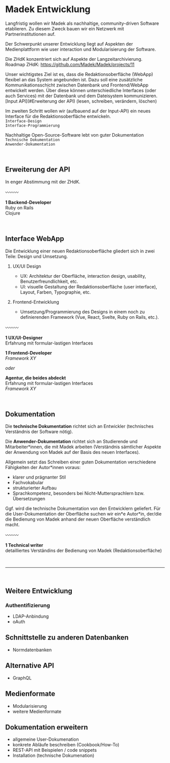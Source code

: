 # Madek Entwicklung

Langfristig wollen wir Madek als nachhaltige, community-driven Software etablieren. Zu diesem Zweck bauen wir ein Netzwerk mit Partnerinstitutionen auf.  

Der Schwerpunkt unserer Entwicklung liegt auf Aspekten der Medienplattform wie user interaction und Modularisierung der Software.  

Die ZHdK konzentriert sich auf Aspekte der Langzeitarchivierung.  
Roadmap ZHdK: https://github.com/Madek/Madek/projects/11

Unser wichtigstes Ziel ist es, dass die Redaktionsoberfläche (WebApp) flexibel an das System angebunden ist. Dazu soll eine zusätzliche Kommunikationsschicht zwischen Datenbank und Frontend/WebApp entwickelt werden. Über diese können unterschiedliche Interfaces (oder auch Services) mit der Datenbank und dem Dateisystem kommunizieren.  
[Input API](#Erweiterung der API) (lesen, schreiben, verändern, löschen)

Im zweiten Schritt wollen wir (aufbauend auf der Input-API) ein neues Interface für die Redaktionsoberfläche entwickeln.  
`Interface-Design`  
`Interface-Programmierung`

Nachhaltige Open-Source-Software lebt von guter Dokumentation  
`Technische Dokumentation`  
`Anwender-Dokumentation`

&nbsp; 

## Erweiterung der API

In enger Abstimmung mit der ZHdK. 

:wavy_dash::wavy_dash::wavy_dash:

**1 Backend-Developer**  
Ruby on Rails  
Clojure  

&nbsp; 

## Interface WebApp

Die Entwicklung einer neuen Redaktionsoberfläche gliedert sich in zwei Teile: Design und Umsetzung.

1. UX/UI Design
   - UX: Architektur der Oberfläche, interaction design, usability, Benutzerfreundlichkeit, etc.
   - UI: visuelle Gestaltung der Redaktionsoberfläche (user interface), Layout, Farben, Typographie, etc.

2. Frontend-Entwicklung
   - Umsetzung/Programmierung des Designs in einem noch zu definierenden Framework (Vue, React, Svelte, Ruby on Rails, etc.).


:wavy_dash::wavy_dash::wavy_dash:

**1 UX/UI-Designer**  
Erfahrung mit formular-lastigen Interfaces

**1 Frontend-Developer**  
*Framework XY*

*oder*  

**Agentur, die beides abdeckt**  
Erfahrung mit formular-lastigen Interfaces  
*Framework XY*

&nbsp; 

## Dokumentation

Die **technische Dokumentation** richtet sich an Entwickler (technisches Verständnis der Software nötig). 

Die **Anwender-Dokumentation** richtet sich an Studierende und Mitarbeiter\*innen, die mit Madek arbeiten (Verständnis sämtlicher Aspekte der Anwendung von Madek auf der Basis des neuen Interfaces). 

Allgemein setzt das Schreiben einer guten Dokumentation verschiedene Fähigkeiten der Autor*innen voraus:
- klarer und prägnanter Stil
- Fachvokabular
- strukturierter Aufbau
- Sprachkompetenz, besonders bei Nicht-Muttersprachlern bzw. Übersetzungen  

Ggf. wird die technische Dokumentation von den Entwicklern geliefert. Für die User-Dokumentation der Oberfläche suchen wir ein\*e Autor\*in, der/die die Bedienung von Madek anhand der neuen Oberfläche verständlich macht.

:wavy_dash::wavy_dash::wavy_dash:

**1 Technical writer**  
detailliertes Verständins der Bedienung von Madek (Redaktionsoberfläche)  


&nbsp;

---

&nbsp;

## Weitere Entwicklung

### Authentifizierung
- LDAP-Anbindung
- oAuth

## Schnittstelle zu anderen Datenbanken
- Normdatenbanken

## Alternative API
- GraphQL

## Medienformate
- Modularisierung
- weitere Medienformate

## Dokumentation erweitern
- allgemeine User-Dokumenation
- konkrete Abläufe beschreiben (Cookbook/How-To)
- REST-API mit Beispielen / code snippets
- Installation (technische Dokumenation)
